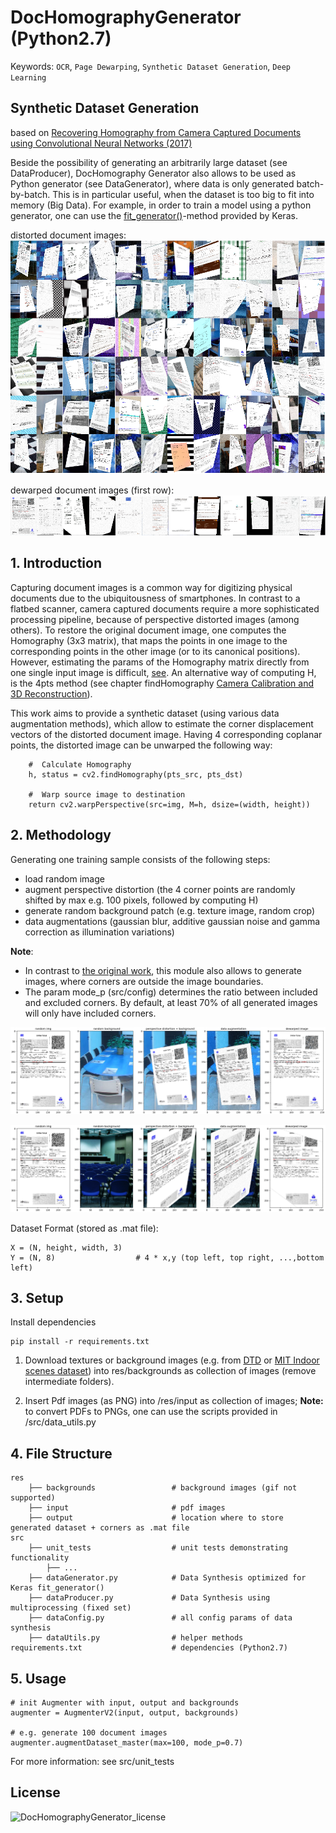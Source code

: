 # DocHomographyGenerator (Python2.7)

Keywords: `OCR`, `Page Dewarping`, `Synthetic Dataset Generation`, `Deep Learning` 

## Synthetic Dataset Generation

based on [Recovering Homography from Camera Captured Documents using 
Convolutional Neural Networks (2017)](https://arxiv.org/abs/1709.03524)

Beside the possibility of generating an arbitrarily large dataset (see DataProducer), DocHomography Generator also allows
to be used as Python generator (see DataGenerator), where data is only generated batch-by-batch. This is in particular useful, when the dataset is too big to fit into memory (Big Data). For example, in order to train a model using
a python generator, one can use the [fit_generator()](https://keras.io/models/sequential/)-method provided by Keras.

distorted document images:
![Application Overview](/doc/DocHomography.png)

dewarped document images (first row):
![Application Overview INV](/doc/dewarpedDocImages.png)

## 1. Introduction

Capturing document images is a common way for digitizing physical documents due to the ubiquitousness of smartphones. 
In contrast to a flatbed scanner, camera captured documents require a more sophisticated processing pipeline, because of
perspective distorted images (among others). To restore the original document image, one computes the Homography 
(3x3 matrix), that maps the points in one image to the corresponding points in the other image (or to its canonical 
positions). However, estimating the params of the Homography matrix directly from one single input image is difficult, 
[see](https://arxiv.org/abs/1709.03524). An alternative way of computing H, is the 4pts method (see chapter findHomography 
[Camera Calibration and 3D Reconstruction](https://docs.opencv.org/2.4/modules/calib3d/doc/camera_calibration_and_3d_reconstruction.html)).

This work aims to provide a synthetic dataset (using various data augmentation methods), which allow to estimate the 
corner displacement vectors of the distorted document image. Having 4 corresponding coplanar points, the distorted image 
can be unwarped the following way:

        #  Calculate Homography
        h, status = cv2.findHomography(pts_src, pts_dst)
    
        #  Warp source image to destination
        return cv2.warpPerspective(src=img, M=h, dsize=(width, height)) 

## 2. Methodology

Generating one training sample consists of the following steps:
- load random image
- augment perspective distortion (the 4 corner points are randomly shifted by max e.g. 100 pixels, followed by computing H)
- generate random background patch (e.g. texture image, random crop)
- data augmentations (gaussian blur, additive gaussian noise and gamma correction as illumination variations)

**Note**: 
- In contrast to [the original work](https://arxiv.org/abs/1709.03524), this module also allows to generate images, 
where corners are outside the image boundaries. 
- The param mode_p (src/config) determines the ratio between included and excluded corners. By default, at least 70% of 
all generated images will only have included corners.

![Example_1](/doc/dataAugmPipe.png)

![Example_2](/doc/dataAugmPipe2.png)

Dataset Format (stored as .mat file):
    
    X = (N, height, width, 3)  
    Y = (N, 8)                  # 4 * x,y (top left, top right, ...,bottom left)
    
## 3. Setup

Install dependencies

    pip install -r requirements.txt
    
1. Download textures or background images (e.g. from [DTD](https://www.robots.ox.ac.uk/~vgg/data/dtd/) or 
[MIT Indoor scenes dataset](http://web.mit.edu/torralba/www/indoor.html)) into res/backgrounds as collection of images 
(remove intermediate folders).

2. Insert Pdf images (as PNG) into /res/input as collection of images; **Note:** to convert PDFs to PNGs, one can use 
the scripts provided in /src/data_utils.py 

## 4. File Structure

    res                               
        ├── backgrounds                 # background images (gif not supported)              
        ├── input                       # pdf images 
        ├── output                      # location where to store generated dataset + corners as .mat file
    src
        ├── unit_tests                  # unit tests demonstrating functionality
            ├── ...
        ├── dataGenerator.py            # Data Synthesis optimized for Keras fit_generator()
        ├── dataProducer.py             # Data Synthesis using multiprocessing (fixed set)
        ├── dataConfig.py               # all config params of data synthesis
        ├── dataUtils.py                # helper methods       
    requirements.txt                    # dependencies (Python2.7) 

## 5. Usage
    
    # init Augmenter with input, output and backgrounds
    augmenter = AugmenterV2(input, output, backgrounds)
    
    # e.g. generate 100 document images
    augmenter.augmentDataset_master(max=100, mode_p=0.7)

For more information: see src/unit_tests

## License

![DocHomographyGenerator_license](LICENSE)
